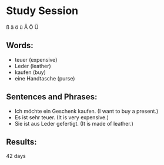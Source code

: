 # Study Session
  ß   ä   ö  ü   Ä   Ö   Ü


## Words:
* teuer (expensive)
* Leder (leather)
* kaufen (buy) 
* eine Handtasche (purse)


## Sentences and Phrases:
* Ich möchte ein Geschenk kaufen. (I want to buy a present.)
* Es ist sehr teuer. (It is very expensive.)
* Sie ist aus Leder gefertigt. (It is made of leather.) 


## Results:
42 days 
